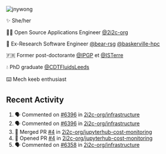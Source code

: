 ![jnywong](https://readme-typing-svg.demolab.com/?font=Intel+One+Mono&size=36&duration=3000&pause=1000&color=6bc46d&vCenter=true&width=170&lines=jnywong)

✨ She/her

👩‍💻 Open Source Applications Engineer [@2i2c-org](https://2i2c.org/)

🐻 Ex-Research Software Engineer [@bear-rsg](https://github.com/bear-rsg) [@baskerville-hpc](https://github.com/baskerville-hpc) 

🇫🇷 Former post-doctorante [@IPGP](https://github.com/IPGP) et [@ISTerre](https://www.isterre.fr/) 

💧 PhD graduate [@CDTFluidsLeeds](https://fluid-dynamics.leeds.ac.uk/) 

⌨️ Mech keeb enthusiast 

## Recent Activity 

<!--START_SECTION:activity-->
1. 🗣 Commented on [#6396](https://github.com/2i2c-org/infrastructure/issues/6396#issuecomment-3135467762) in [2i2c-org/infrastructure](https://github.com/2i2c-org/infrastructure)
2. 🗣 Commented on [#6396](https://github.com/2i2c-org/infrastructure/issues/6396#issuecomment-3133453762) in [2i2c-org/infrastructure](https://github.com/2i2c-org/infrastructure)
3. 🎉 Merged PR [#4](https://github.com/2i2c-org/jupyterhub-cost-monitoring/pull/4) in [2i2c-org/jupyterhub-cost-monitoring](https://github.com/2i2c-org/jupyterhub-cost-monitoring)
4. 💪 Opened PR [#4](https://github.com/2i2c-org/jupyterhub-cost-monitoring/pull/4) in [2i2c-org/jupyterhub-cost-monitoring](https://github.com/2i2c-org/jupyterhub-cost-monitoring)
5. 🗣 Commented on [#6358](https://github.com/2i2c-org/infrastructure/issues/6358#issuecomment-3128067869) in [2i2c-org/infrastructure](https://github.com/2i2c-org/infrastructure)
<!--END_SECTION:activity-->
